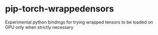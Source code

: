# pip-torch-wrappedensors
Experimental python bindings for trying wrapped tensors to be loaded on GPU only when strictly necessary
